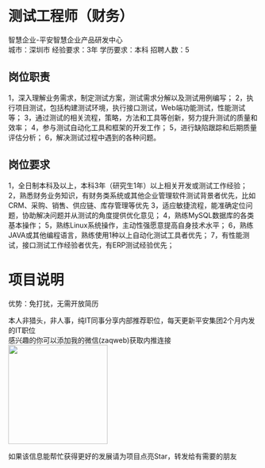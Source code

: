 # 测试工程师（财务）
智慧企业-平安智慧企业产品研发中心  
城市：深圳市 经验要求：3年 学历要求：本科  招聘人数：5

## 岗位职责
1，深入理解业务需求，制定测试方案，测试需求分解以及测试用例编写；
 2，执行项目测试，包括构建测试环境，执行接口测试，Web端功能测试，性能测试等；
 3，通过测试的相关流程，策略，方法和工具等创新，努力提升测试的质量和效率；
 4，参与测试自动化工具和框架的开发工作；
 5，进行缺陷跟踪和后期质量评估分析；
 6，解决测试过程中遇到的各种问题。

## 岗位要求
1，全日制本科及以上，本科3年（研究生1年）以上相关开发或测试工作经验；
 2，熟悉财务业务知识，有财务类系统或其他企业管理软件测试背景者优先，比如CRM、采购、销售、供应链、库存管理等优先
 3，适应敏捷流程，能准确定位问题，协助解决问题并从测试的角度提供优化意见；
 4，熟练MySQL数据库的各类基本操作；
 5，熟练Linux系统操作，主动性强愿意提高自身技术水平；
 6，熟练JAVA或其他编程语言，熟练使用1种以上自动化测试工具者优先；
 7，有性能测试，接口测试工作经验者优先，有ERP测试经验优先；

# 项目说明

优势：免打扰，无需开放简历

本人非猎头，非人事，纯IT同事分享内部推荐职位，每天更新平安集团2个月内发的IT职位  
感兴趣的你可以添加我的微信(zaqweb)获取内推连接  
<img src="https://github.com/zaqweb/PA-IT-JOBS/blob/master/WechatICode.jpeg"  height="200" width="200">

如果该信息能帮忙获得更好的发展请为项目点亮Star，转发给有需要的朋友




